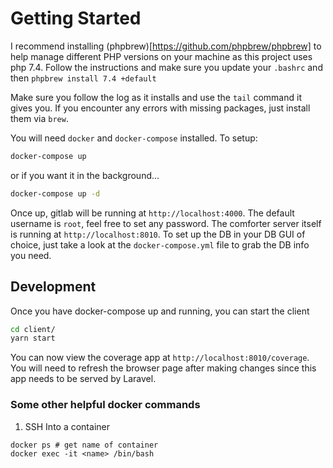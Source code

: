 # Getting Started

I recommend installing (phpbrew)[https://github.com/phpbrew/phpbrew] to help manage different PHP versions
on your machine as this project uses php 7.4. Follow the instructions and make sure you update your
`.bashrc` and then `phpbrew install 7.4 +default`

Make sure you follow the log as it installs and use the `tail` command it gives you.
If you encounter any errors with missing packages, just install them via `brew`.

You will need `docker` and `docker-compose` installed. To setup:

```bash
docker-compose up
```

or if you want it in the background...

```bash
docker-compose up -d
```

Once up, gitlab will be running at `http://localhost:4000`. The default username is `root`, feel free to set any password.
The comforter server itself is running at `http://localhost:8010`. To set up the DB in your DB GUI of choice, just take a look
at the `docker-compose.yml` file to grab the DB info you need.

## Development

Once you have docker-compose up and running, you can start the client

```bash
cd client/
yarn start
```

You can now view the coverage app at `http://localhost:8010/coverage`. You will need to refresh the browser page after
making changes since this app needs to be served by Laravel.

### Some other helpful docker commands

1. SSH Into a container
```shell
docker ps # get name of container
docker exec -it <name> /bin/bash
```

